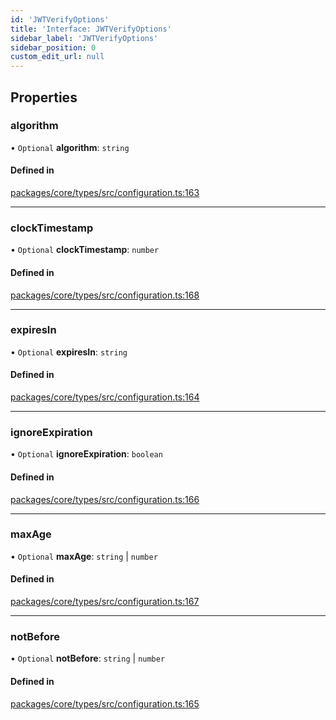```yaml
---
id: 'JWTVerifyOptions'
title: 'Interface: JWTVerifyOptions'
sidebar_label: 'JWTVerifyOptions'
sidebar_position: 0
custom_edit_url: null
---
```


## Properties

### algorithm

• `Optional` **algorithm**: `string`

#### Defined in

[packages/core/types/src/configuration.ts:163](https://github.com/verdaccio/verdaccio/blob/10057a4ff/packages/core/types/src/configuration.ts#L163)

---

### clockTimestamp

• `Optional` **clockTimestamp**: `number`

#### Defined in

[packages/core/types/src/configuration.ts:168](https://github.com/verdaccio/verdaccio/blob/10057a4ff/packages/core/types/src/configuration.ts#L168)

---

### expiresIn

• `Optional` **expiresIn**: `string`

#### Defined in

[packages/core/types/src/configuration.ts:164](https://github.com/verdaccio/verdaccio/blob/10057a4ff/packages/core/types/src/configuration.ts#L164)

---

### ignoreExpiration

• `Optional` **ignoreExpiration**: `boolean`

#### Defined in

[packages/core/types/src/configuration.ts:166](https://github.com/verdaccio/verdaccio/blob/10057a4ff/packages/core/types/src/configuration.ts#L166)

---

### maxAge

• `Optional` **maxAge**: `string` \| `number`

#### Defined in

[packages/core/types/src/configuration.ts:167](https://github.com/verdaccio/verdaccio/blob/10057a4ff/packages/core/types/src/configuration.ts#L167)

---

### notBefore

• `Optional` **notBefore**: `string` \| `number`

#### Defined in

[packages/core/types/src/configuration.ts:165](https://github.com/verdaccio/verdaccio/blob/10057a4ff/packages/core/types/src/configuration.ts#L165)
